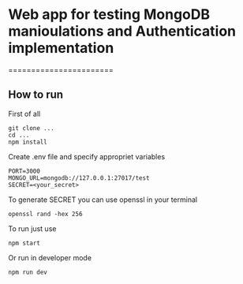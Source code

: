 # Web app for testing MongoDB manioulations and Authentication implementation

=======================

## How to run

First of all
```
git clone ...
cd ...
npm install
```

Create .env file  and specify appropriet variables
```
PORT=3000
MONGO_URL=mongodb://127.0.0.1:27017/test
SECRET=<your_secret>
```

To generate SECRET you can use openssl in your terminal
```
openssl rand -hex 256
```

To run just use
```
npm start
```

Or run in developer mode
```
npm run dev
```